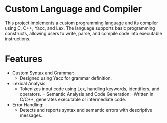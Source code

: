 # Custom Language and Compiler
This project implements a custom programming language and its compiler using C, C++, Yacc, and Lex. The language supports basic programming constructs, allowing users to write, parse, and compile code into executable instructions.

# Features
- Custom Syntax and Grammar:
  - Designed using Yacc for grammar definition.
- Lexical Analysis:
  - Tokenizes input code using Lex, handling keywords, identifiers, and operators.
= Semantic Analysis and Code Generation:
  -Written in C/C++, generates executable or intermediate code.
- Error Handling:
  - Detects and reports syntax and semantic errors with descriptive messages.
